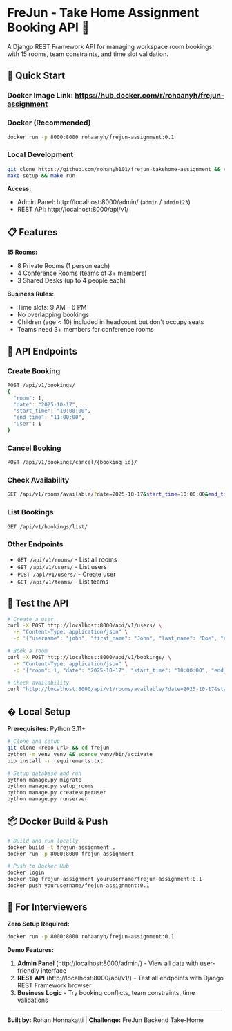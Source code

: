 # FreJun - Take Home Assignment Booking API 🎯

A Django REST Framework API for managing workspace room bookings with 15 rooms, team constraints, and time slot validation.

## 🚀 Quick Start

### Docker Image Link: https://hub.docker.com/r/rohaanyh/frejun-assignment

### Docker (Recommended)
```bash
docker run -p 8000:8000 rohaanyh/frejun-assignment:0.1
```

### Local Development
```bash
git clone https://github.com/rohanyh101/frejun-takehome-assignment && cd frejun
make setup && make run
```

**Access:**
- Admin Panel: http://localhost:8000/admin/ (`admin` / `admin123`)
- REST API: http://localhost:8000/api/v1/

## 📋 Features

**15 Rooms:**
- 8 Private Rooms (1 person each)
- 4 Conference Rooms (teams of 3+ members)  
- 3 Shared Desks (up to 4 people each)

**Business Rules:**
- Time slots: 9 AM – 6 PM
- No overlapping bookings
- Children (age < 10) included in headcount but don't occupy seats
- Teams need 3+ members for conference rooms

## 🔗 API Endpoints

### Create Booking
```bash
POST /api/v1/bookings/
{
  "room": 1,
  "date": "2025-10-17",
  "start_time": "10:00:00",
  "end_time": "11:00:00",
  "user": 1
}
```

### Cancel Booking
```bash
POST /api/v1/bookings/cancel/{booking_id}/
```

### Check Availability
```bash
GET /api/v1/rooms/available/?date=2025-10-17&start_time=10:00:00&end_time=11:00:00
```

### List Bookings
```bash
GET /api/v1/bookings/list/
```

### Other Endpoints
- `GET /api/v1/rooms/` - List all rooms
- `GET /api/v1/users/` - List users
- `POST /api/v1/users/` - Create user
- `GET /api/v1/teams/` - List teams

## 🧪 Test the API

```bash
# Create a user
curl -X POST http://localhost:8000/api/v1/users/ \
  -H "Content-Type: application/json" \
  -d '{"username": "john", "first_name": "John", "last_name": "Doe", "email": "john@example.com", "age": 25, "gender": "M"}'

# Book a room
curl -X POST http://localhost:8000/api/v1/bookings/ \
  -H "Content-Type: application/json" \
  -d '{"room": 1, "date": "2025-10-17", "start_time": "10:00:00", "end_time": "11:00:00", "user": 1}'

# Check availability
curl "http://localhost:8000/api/v1/rooms/available/?date=2025-10-17&start_time=10:00:00&end_time=11:00:00"
```

## �️ Local Setup

**Prerequisites:** Python 3.11+

```bash
# Clone and setup
git clone <repo-url> && cd frejun
python -m venv venv && source venv/bin/activate
pip install -r requirements.txt

# Setup database and run
python manage.py migrate
python manage.py setup_rooms
python manage.py createsuperuser
python manage.py runserver
```

## 📦 Docker Build & Push

```bash
# Build and run locally
docker build -t frejun-assignment .
docker run -p 8000:8000 frejun-assignment

# Push to Docker Hub
docker login
docker tag frejun-assignment yourusername/frejun-assignment:0.1
docker push yourusername/frejun-assignment:0.1
```

## 🎯 For Interviewers

**Zero Setup Required:**
```bash
docker run -p 8000:8000 rohaanyh/frejun-assignment:0.1
```

**Demo Features:**
1. **Admin Panel** (http://localhost:8000/admin/) - View all data with user-friendly interface
2. **REST API** (http://localhost:8000/api/v1/) - Test all endpoints with Django REST Framework browser
3. **Business Logic** - Try booking conflicts, team constraints, time validations

---

**Built by:** Rohan Honnakatti | **Challenge:** FreJun Backend Take-Home
